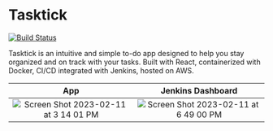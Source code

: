 # Tasktick

[![Build Status](http://13.232.33.95:8080/buildStatus/icon?job=tasktick)](http://15.206.74.52:8080/job/tasktick/)

Tasktick is an intuitive and simple to-do app designed to help you stay organized and on track with your tasks. Built with React, containerized with Docker, CI/CD integrated with Jenkins, hosted on AWS.

App           |  Jenkins Dashboard
:-------------------------:|:-------------------------:
![Screen Shot 2023-02-11 at 3 14 01 PM](https://user-images.githubusercontent.com/36399086/218260176-6fb30520-f239-4bf1-9951-7b3ef84e478e.png)  |  ![Screen Shot 2023-02-11 at 6 49 00 PM](https://user-images.githubusercontent.com/36399086/218260149-f0ea3689-01a6-448d-81a4-c482a1f2328d.png)



